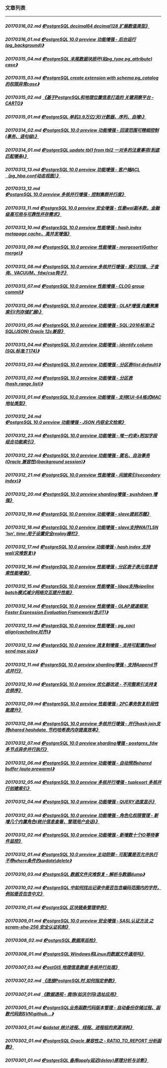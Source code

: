 ### 文章列表  
----  
##### 20170316_02.md   [《PostgreSQL decimal64 decimal128 扩展数值类型》](20170316_02.md)  
##### 20170316_01.md   [《PostgreSQL 10.0 preview 功能增强 - 后台运行(pg_background)》](20170316_01.md)  
##### 20170315_04.md   [《PostgreSQL 末尾数据块损坏(如pg_type pg_attribute) case》](20170315_04.md)  
##### 20170315_03.md   [《PostgreSQL create extension with schema pg_catalog的权限异常case》](20170315_03.md)  
##### 20170315_02.md   [《基于PostgreSQL和地理位置信息打造的 关键洞察平台 - CARTO》](20170315_02.md)  
##### 20170315_01.md   [《PostgreSQL 单机3.9万亿/天(计数器、序列、自增)》](20170315_01.md)  
##### 20170314_02.md   [《PostgreSQL 10.0 preview 功能增强 - 回滚范围可精细控制(事务、语句级)》](20170314_02.md)  
##### 20170314_01.md   [《PostgreSQL update tbl1 from tbl2 一对多的注意事项(到底匹配哪条)》](20170314_01.md)  
##### 20170313_13.md   [《PostgreSQL 10.0 preview 功能增强 - 客户端ACL（pg_hba.conf动态视图）》](20170313_13.md)  
##### 20170313_12.md   [《PostgreSQL 10.0 preview 多核并行增强 - 控制集群并行度》](20170313_12.md)  
##### 20170313_11.md   [《PostgreSQL 10.0 preview 安全增强 - 任意wal副本数，金融级高可用与可靠性并存需求》](20170313_11.md)  
##### 20170313_10.md   [《PostgreSQL 10.0 preview 性能增强 - hash index metapage cache、高并发增强》](20170313_10.md)  
##### 20170313_09.md   [《PostgreSQL 10.0 preview 性能增强 - mergesort(Gather merge)》](20170313_09.md)  
##### 20170313_08.md   [《PostgreSQL 10.0 preview 多核并行增强 - 索引扫描、子查询、VACUUM、fdw/csp钩子》](20170313_08.md)  
##### 20170313_07.md   [《PostgreSQL 10.0 preview 性能增强 - CLOG group commit》](20170313_07.md)  
##### 20170313_06.md   [《PostgreSQL 10.0 preview 功能增强 - OLAP增强 向量聚集索引(列存储扩展)》](20170313_06.md)  
##### 20170313_05.md   [《PostgreSQL 10.0 preview 功能增强 - SQL:2016标准(之SQL/JSON)  Oracle 12c兼容》](20170313_05.md)  
##### 20170313_04.md   [《PostgreSQL 10.0 preview 功能增强 - identify column (SQL标准:T174)》](20170313_04.md)  
##### 20170313_03.md   [《PostgreSQL 10.0 preview 功能增强 - 分区表(list default)》](20170313_03.md)  
##### 20170313_02.md   [《PostgreSQL 10.0 preview 功能增强 - 分区表(hash,range,list)》](20170313_02.md)  
##### 20170313_01.md   [《PostgreSQL 10.0 preview 功能增强 - 支持EUI-64格式MAC地址类型》](20170313_01.md)  
##### 20170312_24.md   [《PostgreSQL 10.0 preview 功能增强 - JSON 内容全文检索》](20170312_24.md)  
##### 20170312_23.md   [《PostgreSQL 10.0 preview 功能增强 - 唯一约束+附加字段组合功能索引》](20170312_23.md)  
##### 20170312_22.md   [《PostgreSQL 10.0 preview 功能增强 - 匿名、自治事务(Oracle 兼容性)(background session)》](20170312_22.md)  
##### 20170312_21.md   [《PostgreSQL 10.0 preview 性能增强 - 间接索引(secondary index)》](20170312_21.md)  
##### 20170312_20.md   [《PostgreSQL 10.0 preview sharding增强 - pushdown 增强》](20170312_20.md)  
##### 20170312_19.md   [《PostgreSQL 10.0 preview 功能增强 - slave提前苏醒》](20170312_19.md)  
##### 20170312_18.md   [《PostgreSQL 10.0 preview 功能增强 - slave支持WAITLSN 'lsn', time;用于设置安全replay栅栏》](20170312_18.md)  
##### 20170312_17.md   [《PostgreSQL 10.0 preview 功能增强 - hash index 支持wal(灾难恢复)》](20170312_17.md)  
##### 20170312_16.md   [《PostgreSQL 10.0 preview 性能增强 - 分区表子表元信息搜索性能增强》](20170312_16.md)  
##### 20170312_15.md   [《PostgreSQL 10.0 preview 性能增强 - libpq支持pipeline batch模式减少网络交互提升性能》](20170312_15.md)  
##### 20170312_14.md   [《PostgreSQL 10.0 preview 性能增强 - OLAP提速框架, Faster Expression Evaluation Framework(含JIT)》](20170312_14.md)  
##### 20170312_13.md   [《PostgreSQL 10.0 preview 性能增强 - pg_xact align(cacheline对齐)》](20170312_13.md)  
##### 20170312_12.md   [《PostgreSQL 10.0 preview 流复制增强 - 支持可配置的wal send max size》](20170312_12.md)  
##### 20170312_11.md   [《PostgreSQL 10.0 preview sharding增强 - 支持Append节点并行》](20170312_11.md)  
##### 20170312_10.md   [《PostgreSQL 10.0 preview 优化器改进 - 不完整索引支持复合排序》](20170312_10.md)  
##### 20170312_09.md   [《PostgreSQL 10.0 preview 性能增强 - 2PC事务恢复阶段性能提升》](20170312_09.md)  
##### 20170312_08.md   [《PostgreSQL 10.0 preview 多核并行增强 - 并行hash join支持shared hashdata, 节约哈希表内存提高效率》](20170312_08.md)  
##### 20170312_07.md   [《PostgreSQL 10.0 preview sharding增强 - postgres_fdw 多节点异步并行执行》](20170312_07.md)  
##### 20170312_06.md   [《PostgreSQL 10.0 preview 功能增强 - 自动预热shared buffer (auto prewarm)》](20170312_06.md)  
##### 20170312_05.md   [《PostgreSQL 10.0 preview 多核并行增强 - tuplesort 多核并行创建索引》](20170312_05.md)  
##### 20170312_04.md   [《PostgreSQL 10.0 preview 功能增强 - QUERY进度显示》](20170312_04.md)  
##### 20170312_03.md   [《PostgreSQL 10.0 preview 功能增强 - 角色化权限管理 - 新增几个内置角色(统计信息查看、管理用户会话)》](20170312_03.md)  
##### 20170312_02.md   [《PostgreSQL 10.0 preview 功能增强 - 新增数十个IO等待事件监控》](20170312_02.md)  
##### 20170312_01.md   [《PostgreSQL 10.0 preview 主动防御 - 可配置是否允许执行不带where条件的update\delete》](20170312_01.md)  
##### 20170310_03.md   [《PostgreSQL 数据文件灾难恢复 - 解析与数据dump》](20170310_03.md)  
##### 20170310_02.md   [《PostgreSQL 中如何找出记录中是否包含编码范围内的字符，例如是否包含中文》](20170310_02.md)  
##### 20170310_01.md   [《PostgreSQL 区块链条管理举例》](20170310_01.md)  
##### 20170309_01.md   [《PostgreSQL 10.0 preview 安全增强 - SASL认证方法 之 scram-sha-256 安全认证机制》](20170309_01.md)  
##### 20170308_02.md   [《PostgreSQL 数据库巡检》](20170308_02.md)  
##### 20170308_01.md   [《PostgreSQL Windows和Linux的数据文件通用吗》](20170308_01.md)  
##### 20170307_03.md   [《PostGIS 地理信息数据 多核并行处理》](20170307_03.md)  
##### 20170307_02.md   [《连接PostgreSQL时,如何指定参数》](20170307_02.md)  
##### 20170307_01.md   [《数据透视 - 商场(如沃尔玛)选址应用》](20170307_01.md)  
##### 20170305_01.md   [《PostgreSQL业务函数代码版本管理 - 自动备份存储过程、函数代码到SVN\github\...》](20170305_01.md)  
##### 20170303_01.md   [《pidstat 统计进程、线程、进程组的资源消耗》](20170303_01.md)  
##### 20170302_01.md   [《PostgreSQL Oracle 兼容性之 - RATIO_TO_REPORT 分析函数》](20170302_01.md)  
##### 20170301_01.md   [《PostgreSQL 备库apply延迟(delay)原理分析与诊断》](20170301_01.md)  
